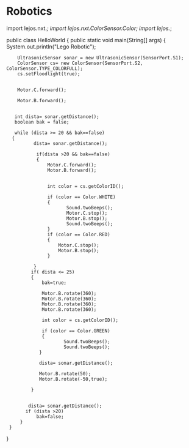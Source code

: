 # Robotics

import lejos.nxt.*;
import lejos.nxt.ColorSensor.Color;
import lejos.*;

public class HelloWorld
{
    public static void main(String[] args)
    {
        System.out.println("Lego Robotic");

        UltrasonicSensor sonar = new UltrasonicSensor(SensorPort.S1);
        ColorSensor cs= new ColorSensor(SensorPort.S2, ColorSensor.TYPE_COLORFULL); 
        cs.setFloodlight(true);


        Motor.C.forward();
       
        Motor.B.forward();
       

       int dista= sonar.getDistance();
       boolean bak = false;

       while (dista >= 20 && bak==false)
      {
              dista= sonar.getDistance();

               if(dista >20 && bak==false)
               {
            	   Motor.C.forward();
            	   Motor.B.forward();
            	  
                   
                   int color = cs.getColorID();

                   if (color == Color.WHITE)
                   {      
                          Sound.twoBeeps();
                          Motor.C.stop();
                          Motor.B.stop();
                          Sound.twoBeeps();
                   }
                   if (color == Color.RED)
                   {
                	   Motor.C.stop();
                	   Motor.B.stop();
                   }
                   
              }
             if( dista <= 25)
             {
                 bak=true;
                
                 Motor.B.rotate(360);
                 Motor.B.rotate(360);
                 Motor.B.rotate(360);
                 Motor.B.rotate(360);
                 
                 int color = cs.getColorID();

                 if (color == Color.GREEN)
                 {      
                         Sound.twoBeeps();
                         Sound.twoBeeps();
                }

                dista= sonar.getDistance();

                Motor.B.rotate(50);
                Motor.B.rotate(-50,true);
                
             }
        

            dista= sonar.getDistance();
           if (dista >20)
               bak=false;
         }
     }

}

